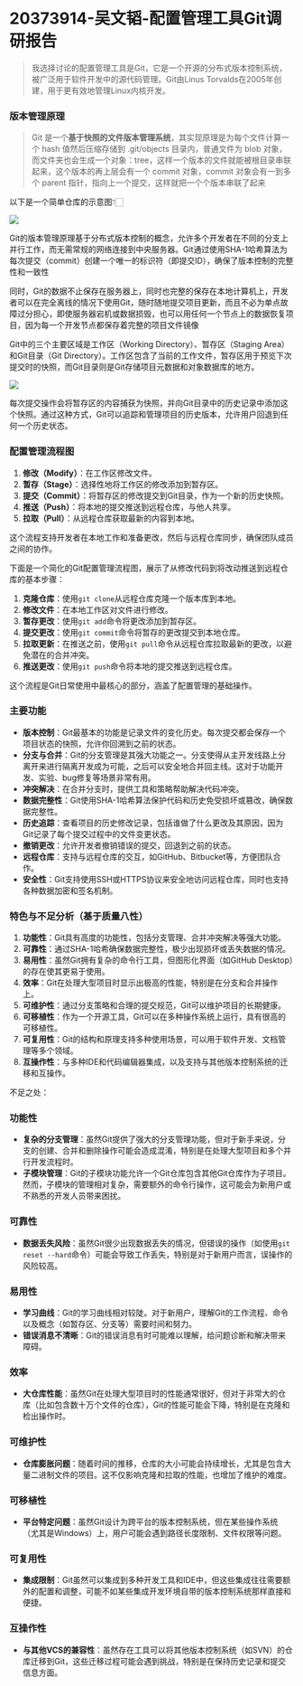 # 20373914-吴文韬-配置管理工具Git调研报告

>   我选择讨论的配置管理工具是Git，它是一个开源的分布式版本控制系统，被广泛用于软件开发中的源代码管理。Git由Linus Torvalds在2005年创建，用于更有效地管理Linux内核开发。

### 版本管理原理

>   Git 是一个**基于快照的文件版本管理系统**，其实现原理是为每个文件计算一个 hash 值然后压缩存储到 .git/objects 目录内，普通文件为 blob 对象，而文件夹也会生成一个对象：tree，这样一个版本的文件就能被根目录串联起来，这个版本的再上层会有一个 commit 对象，commit 对象会有一到多个 parent 指针，指向上一个提交，这样就把一个个版本串联了起来

以下是一个简单仓库的示意图👇🏻

![](/Users/wwt13/Documents/Notes/assets/20201111120427.png)

Git的版本管理原理基于分布式版本控制的概念，允许多个开发者在不同的分支上并行工作，而无需常规的网络连接到中央服务器。Git通过使用SHA-1哈希算法为每次提交（commit）创建一个唯一的标识符（即提交ID），确保了版本控制的完整性和一致性

同时，Git的数据不止保存在服务器上，同时也完整的保存在本地计算机上，开发者可以在完全离线的情况下使用Git，随时随地提交项目更新，而且不必为单点故障过分担心，即使服务器宕机或数据损毁，也可以用任何一个节点上的数据恢复项目，因为每一个开发节点都保存着完整的项目文件镜像

Git中的三个主要区域是工作区（Working Directory）、暂存区（Staging Area）和Git目录（Git Directory）。工作区包含了当前的工作文件，暂存区用于预览下次提交时的快照，而Git目录则是Git存储项目元数据和对象数据库的地方。

![](/Users/wwt13/Documents/Notes/assets/Git-WorkingDirectory-StagingArea-GitRepository.jpg)

每次提交操作会将暂存区的内容捕获为快照，并向Git目录中的历史记录中添加这个快照。通过这种方式，Git可以追踪和管理项目的历史版本，允许用户回退到任何一个历史状态。

### 配置管理流程图

1. **修改（Modify）**：在工作区修改文件。
2. **暂存（Stage）**：选择性地将工作区的修改添加到暂存区。
3. **提交（Commit）**：将暂存区的修改提交到Git目录，作为一个新的历史快照。
4. **推送（Push）**：将本地的提交推送到远程仓库，与他人共享。
5. **拉取（Pull）**：从远程仓库获取最新的内容到本地。

这个流程支持开发者在本地工作和准备更改，然后与远程仓库同步，确保团队成员之间的协作。

下面是一个简化的Git配置管理流程图，展示了从修改代码到将改动推送到远程仓库的基本步骤：

1.  **克隆仓库**：使用`git clone`从远程仓库克隆一个版本库到本地。
2.  **修改文件**：在本地工作区对文件进行修改。
3.  **暂存更改**：使用`git add`命令将更改添加到暂存区。
4.  **提交更改**：使用`git commit`命令将暂存的更改提交到本地仓库。
5.  **拉取更新**：在推送之前，使用`git pull`命令从远程仓库拉取最新的更改，以避免潜在的合并冲突。
6.  **推送更改**：使用`git push`命令将本地的提交推送到远程仓库。

这个流程是Git日常使用中最核心的部分，涵盖了配置管理的基础操作。

### 主要功能

- **版本控制**：Git最基本的功能是记录文件的变化历史。每次提交都会保存一个项目状态的快照，允许你回溯到之前的状态。
- **分支与合并**：Git的分支管理是其强大功能之一。分支使得从主开发线路上分离开来进行隔离开发成为可能，之后可以安全地合并回主线。这对于功能开发、实验、bug修复等场景非常有用。
- **冲突解决**：在合并分支时，提供工具和策略帮助解决代码冲突。
- **数据完整性**：Git使用SHA-1哈希算法保护代码和历史免受损坏或篡改，确保数据完整性。
- **历史追踪**：查看项目的历史修改记录，包括谁做了什么更改及其原因，因为Git记录了每个提交过程中的文件变更状态。
- **撤销更改**：允许开发者撤销错误的提交，回退到之前的状态。
- **远程仓库**：支持与远程仓库的交互，如GitHub、Bitbucket等，方便团队合作。
- **安全性**：Git支持使用SSH或HTTPS协议来安全地访问远程仓库，同时也支持各种数据加密和签名机制。

### 特色与不足分析（基于质量八性）

1. **功能性**：Git具有高度的功能性，包括分支管理、合并冲突解决等强大功能。
2. **可靠性**：通过SHA-1哈希确保数据完整性，极少出现损坏或丢失数据的情况。
3. **易用性**：虽然Git拥有复杂的命令行工具，但图形化界面（如GitHub Desktop）的存在使其更易于使用。
4. **效率**：Git在处理大型项目时显示出极高的性能，特别是在分支和合并操作上。
5. **可维护性**：通过分支策略和合理的提交规范，Git可以维护项目的长期健康。
6. **可移植性**：作为一个开源工具，Git可以在多种操作系统上运行，具有很高的可移植性。
7. **可复用性**：Git的结构和原理支持多种使用场景，可以用于软件开发、文档管理等多个领域。
8. **互操作性**：与多种IDE和代码编辑器集成，以及支持与其他版本控制系统的迁移和互操作。

不足之处：

### 功能性

-   **复杂的分支管理**：虽然Git提供了强大的分支管理功能，但对于新手来说，分支的创建、合并和删除操作可能会造成混淆，特别是在处理大型项目和多个并行开发流程时。
-   **子模块管理**：Git的子模块功能允许一个Git仓库包含其他Git仓库作为子项目。然而，子模块的管理相对复杂，需要额外的命令行操作，这可能会为新用户或不熟悉的开发人员带来困扰。

### 可靠性

-   **数据丢失风险**：虽然Git很少出现数据丢失的情况，但错误的操作（如使用`git reset --hard`命令）可能会导致工作丢失，特别是对于新用户而言，误操作的风险较高。

### 易用性

-   **学习曲线**：Git的学习曲线相对较陡。对于新用户，理解Git的工作流程、命令以及概念（如暂存区、分支等）需要时间和努力。
-   **错误消息不清晰**：Git的错误消息有时可能难以理解，给问题诊断和解决带来障碍。

### 效率

-   **大仓库性能**：虽然Git在处理大型项目时的性能通常很好，但对于非常大的仓库（比如包含数十万个文件的仓库），Git的性能可能会下降，特别是在克隆和检出操作时。

### 可维护性

-   **仓库膨胀问题**：随着时间的推移，仓库的大小可能会持续增长，尤其是包含大量二进制文件的项目。这不仅影响克隆和拉取的性能，也增加了维护的难度。

### 可移植性

-   **平台特定问题**：虽然Git设计为跨平台的版本控制系统，但在某些操作系统（尤其是Windows）上，用户可能会遇到路径长度限制、文件权限等问题。

### 可复用性

-   **集成限制**：Git虽然可以集成到多种开发工具和IDE中，但这些集成往往需要额外的配置和调整，可能不如某些集成开发环境自带的版本控制系统那样直接和便捷。

### 互操作性

-   **与其他VCS的兼容性**：虽然存在工具可以将其他版本控制系统（如SVN）的仓库迁移到Git，这些迁移过程可能会遇到挑战，特别是在保持历史记录和提交信息方面。